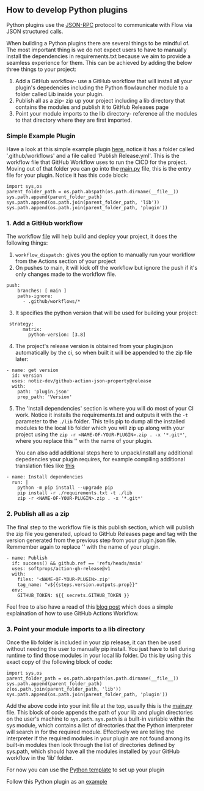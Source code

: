 ## How to develop Python plugins

Python plugins use the [JSON-RPC](https://flow-launcher.github.io/docs/#/json-rpc) protocol to communicate with Flow via JSON structured calls.

When building a Python plugins there are several things to be mindful of. The most important thing is we do not expect users to have to manually install the dependencies in requirements.txt because we aim to provide a seamless experience for them. This can be achieved by adding the below three things to your project:

1. Add a GitHub workflow- use a GitHub workflow that will install all your plugin's depedencies including the Python flowlauncher module to a folder called Lib inside your plugin.
2. Publish all as a zip- zip up your project including a lib directory that contains the modules and publish it to GitHub Releases page
3. Point your module imports to the lib directory- reference all the modules to that directory where they are first imported.

### Simple Example Plugin
Have a look at this simple example plugin [here](https://github.com/Flow-Launcher/plugin-samples/tree/master/HelloWorldPython), notice it has a folder called '.github/workflows' and a file called 'Publish Release.yml'. This is the workflow file that GitHub Workflow uses to run the CICD for the project. Moving out of that folder you can go into the [main.py](https://github.com/Flow-Launcher/plugin-samples/blob/master/HelloWorldPython/plugin.json) file, this is the entry file for your plugin. Notice it has this code block:
```
import sys,os
parent_folder_path = os.path.abspath(os.path.dirname(__file__))
sys.path.append(parent_folder_path)
sys.path.append(os.path.join(parent_folder_path, 'lib'))
sys.path.append(os.path.join(parent_folder_path, 'plugin'))
```

### 1. Add a GitHub workflow
The workflow [file](https://github.com/Flow-Launcher/plugin-samples/blob/master/HelloWorldPython/.github/workflows/Publish%20Release.yml) will help build and deploy your project, it does the following things:
1. `workflow_dispatch:` gives you the option to manually run your workflow from the Actions section of your project
2. On pushes to main, it will kick off the workflow but ignore the push if it's only changes made to the workflow file.
```
push:
    branches: [ main ]
    paths-ignore: 
      - .github/workflows/*
```
3. It specifies the python version that will be used for building your project:
```
 strategy:
      matrix:
        python-version: [3.8]
```
4. The project's release version is obtained from your plugin.json automatically by the ci, so when built it will be appended to the zip file later:
```
- name: get version
  id: version
  uses: notiz-dev/github-action-json-property@release
  with: 
    path: 'plugin.json'
    prop_path: 'Version'
```
5. The 'Install dependencies' section is where you will do most of your CI work. Notice it installs the requirements.txt and outputs it with the `-t` parameter to the `./lib` folder. This tells pip to dump all the installed modules to the local lib folder which you will zip up along with your project using the `zip -r <NAME-OF-YOUR-PLUGIN>.zip . -x '*.git*'`, where you replace this '<NAME-OF-YOUR-PLUGIN>' with the name of your plugin.
    
    You can also add additional steps here to unpack/install any additional depedencies your plugin requires, for example compiling additional translation files like [this](https://github.com/deefrawley/Flow.Launcher.Plugin.Currency/blob/23770ee929af059b1b1b7f9b5f3327b692ac9587/.github/workflows/Publish%20Release.yml#L34)
```
- name: Install dependencies
  run: |
    python -m pip install --upgrade pip
    pip install -r ./requirements.txt -t ./lib
    zip -r <NAME-OF-YOUR-PLUGIN>.zip . -x '*.git*'
```

### 2. Publish all as a zip
The final step to the workflow file is this publish section, which will publish the zip file you generated, upload to GitHub Releases page and tag with the version generated from the previous step from your plugin.json file. Remmember again to replace '<NAME-OF-YOUR-PLUGIN>' with the name of your plugin.
```
- name: Publish
  if: success() && github.ref == 'refs/heads/main'
  uses: softprops/action-gh-release@v1
  with:
    files: '<NAME-OF-YOUR-PLUGIN>.zip'
    tag_name: "v${{steps.version.outputs.prop}}"
  env:
    GITHUB_TOKEN: ${{ secrets.GITHUB_TOKEN }}
```

Feel free to also have a read of this [blog post](https://blog.ipswitch.com/how-to-build-your-first-github-actions-workflow) which does a simple explaination of how to use GitHub Actions Workflow.

### 3. Point your module imports to a lib directory
Once the lib folder is included in your zip release, it can then be used without needing the user to manually pip install. You just have to tell during runtime to find those modules in your local lib folder. Do this by using this exact copy of the following block of code:
```
import sys,os
parent_folder_path = os.path.abspath(os.path.dirname(__file__))
sys.path.append(parent_folder_path)
z(os.path.join(parent_folder_path, 'lib'))
sys.path.append(os.path.join(parent_folder_path, 'plugin'))

```
Add the above code into your init file at the top, usually this is the [main.py](https://github.com/Flow-Launcher/plugin-samples/blob/master/HelloWorldPython/main.py) file. This block of code appends the path of your lib and plugin directories on the user's machine to `sys.path`. `sys.path` is a built-in variable within the sys module, which contains a list of directories that the Python interpreter will search in for the required module. Effectively we are telling the interpreter if the required modules in your plugin are not found among its built-in modules then look through the list of directories defined by sys.path, which should have all the modules installed by your GitHub workflow in the 'lib' folder.




For now you can use the [Python template](https://github.com/Flow-Launcher/Flow.Launcher.Plugin.PythonTemplate) to set up your plugin 

Follow this Python plugin as an [example](https://github.com/deefrawley/Flow.Launcher.Plugin.Currency) 

